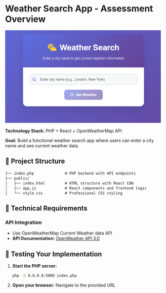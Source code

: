 # Weather Search App -  Assessment Overview

![Weather App Screenshot](weatherappscreenshot.png)


**Technology Stack:** PHP + React + OpenWeatherMap API

**Goal:** Build a functional weather search app where users can enter a city name and see current weather data.


## 📁 Project Structure

```
├── index.php              # PHP backend with API endpoints
├── public/
│   ├── index.html         # HTML structure with React CDN
│   ├── app.js             # React components and frontend logic
│   └── style.css          # Professional CSS styling
```

## 🔧 Technical Requirements

### API Integration
- Use OpenWeatherMap Current Weather data API
- **API Documentation:** [OpenWeather API 3.0](https://openweathermap.org/api/)


## 🧪 Testing Your Implementation

1. **Start the PHP server:**
   ```bash
   php -S 0.0.0.0:5000 index.php
   ```

2. **Open your browser:** Navigate to the provided URL

